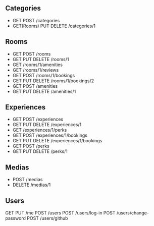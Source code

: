 ## Categories
* GET POST /categories
* GET(Rooms) PUT DELETE /categories/1

## Rooms
* GET POST /rooms
* GET PUT DELETE /rooms/1
* GET /rooms/1/amenities
* GET /rooms/1/reviews
* GET POST /rooms/1/bookings
* GET PUT DELETE /rooms/1/bookings/2
* GET POST /amenities
* GET PUT DELETE /amenities/1

## Experiences
* GET POST /experiences
* GET PUT DELETE /experiences/1
* GET /experiences/1/perks
* GET POST /experiences/1/bookings
* GET PUT DELETE /experiences/1/bookings
* GET POST /perks
* GET PUT DELETE /perks/1

## Medias
* POST /medias
* DELETE /medias/1

## Users

GET PUT /me
POST /users
POST /users/log-in
POST /users/change-password
POST /users/github